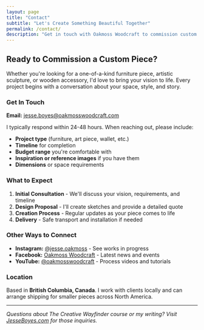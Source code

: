 ```yaml
---
layout: page
title: "Contact"
subtitle: "Let's Create Something Beautiful Together"
permalink: /contact/
description: "Get in touch with Oakmoss Woodcraft to commission custom furniture, inquire about art pieces, or learn about upcoming events."
---
```


## Ready to Commission a Custom Piece?

Whether you're looking for a one-of-a-kind furniture piece, artistic sculpture, or wooden accessory, I'd love to bring your vision to life. Every project begins with a conversation about your space, style, and story.

### Get In Touch

**Email:** [jesse.boyes@oakmosswoodcraft.com](mailto:jesse.boyes@oakmosswoodcraft.com)

I typically respond within 24-48 hours. When reaching out, please include:

- **Project type** (furniture, art piece, wallet, etc.)
- **Timeline** for completion
- **Budget range** you're comfortable with
- **Inspiration or reference images** if you have them
- **Dimensions** or space requirements

### What to Expect

1. **Initial Consultation** - We'll discuss your vision, requirements, and timeline
2. **Design Proposal** - I'll create sketches and provide a detailed quote
3. **Creation Process** - Regular updates as your piece comes to life
4. **Delivery** - Safe transport and installation if needed

### Other Ways to Connect

- **Instagram:** [@jesse.oakmoss](https://www.instagram.com/jesse.oakmoss/) - See works in progress
- **Facebook:** [Oakmoss Woodcraft](https://www.facebook.com/oakmosswoodcraft) - Latest news and events
- **YouTube:** [@oakmosswoodcraft](https://www.youtube.com/@oakmosswoodcraft) - Process videos and tutorials

### Location

Based in **British Columbia, Canada**. I work with clients locally and can arrange shipping for smaller pieces across North America.

---

*Questions about The Creative Wayfinder course or my writing? Visit [JesseBoyes.com](https://www.jesseboyes.com) for those inquiries.* 